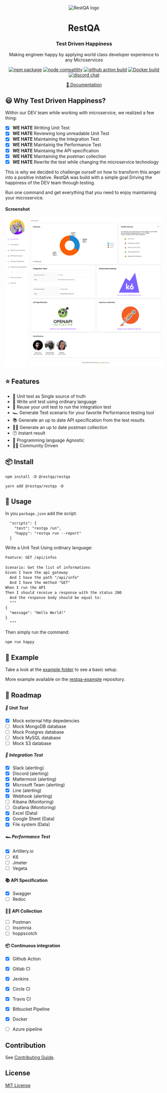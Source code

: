 <p align="center"><img src="https://restqa.io/assets/img/content/mascote.png" alt="RestQA logo"/></p>
<h1 align="center">RestQA</h1>
<h3 align="center">Test Driven Happiness</h3>
<p align="center">Making engineer happy by applying world class developer experience to any Microservices</p>
<p align="center">
  <a href="https://www.npmjs.com/package/@restqa/restqa"><img src="https://img.shields.io/npm/v/@restqa/restqa" alt="npm package"></a>
  <a href="https://nodejs.org/en/about/releases/"><img src="https://img.shields.io/node/v/@restqa/restqa" alt="node compatility"></a>
  <a href="https://github.com/restqa/restqa/actions/workflows/build.yml"><img src="https://github.com/restqa/restqa/actions/workflows/build.yml/badge.svg" alt="github action build"></a>
  <a href="https://hub.docker.com/r/restqa/restqa"><img src="https://img.shields.io/docker/v/restqa/restqa/latest" alt="Docker build"></a>
  <a href="https://restqa.io/chat"><img src="https://img.shields.io/badge/chat-discord-blue?style=flat&logo=discord" alt="discord chat"></a>
</p>
<p align="center">
    <a href="https://docs.restqa.io">📖 Documentation</a>
</p>

## 😃 Why Test Driven Happiness?

Within our DEV team while working with microservice, we realized a few thing:

- [X] **WE HATE** Writting Unit Test
- [X] **WE HATE** Reviewing long unreadable Unit Test
- [X] **WE HATE** Maintaining the Integration Test
- [X] **WE HATE** Maintainig the Performance Test
- [X] **WE HATE** Maintainig the API specification
- [X] **WE HATE** Maintaining the postman collection
- [X] **WE HATE** Rewrite the test while changing the microservice technology

This is why we decided to challenge ourself on how to transform this anger into a positive initative.
RestQA was build with a simple goal Driving the happiness of the DEV team through testing.

Run one command and get everything that you need to enjoy maintaining your microservice.


#### Screenshot

![Screenshot](./example/assets/restqa-screenshot.png)

## ⭐️ Features

- 🌈 Unit test as Single source of truth
- 💬 Write unit test using ordinary language
- 🚦 Reuse your unit test to run the integration test
- 🏎  Generate Test scenario for your favorite Performance testing tool
- 📚  Generate an up to date API specification from the test results
- 👩‍🚀 Generate an up to date postman collection
- 🕐 Instant result
- 👑 Programming language Agnostic
- 👩‍💻 Community Driven


## 📦 Install

```
npm install -D @restqa/restqa
```

```
yarn add @restqa/restqa -D
```

## 🎯 Usage

In you `package.json` add the script:

```
  "scripts": {
    "test": "restqa run",
    "happy": "restqa run --report"
  }

```

Write a Unit Test Using ordinary language:

```gherkin
Feature: GET /api/infos

Scenario: Get the list of informations
Given I have the api gateway
  And I have the path "/api/info"
  And I have the method "GET"
When I run the API
Then I should receive a response with the status 200
  And the response body should be equal to:
  """
{
  "message": "Hello World!"
}
  """
```

Then simply run the command:

```
npm run happy
```


## 🌈 Example

Take a look at the [example folder](./example) to see a basic setup.

More example available on the [restqa-example](https://github.com/restqa/restqa-example) repository.

## 🚧 Roadmap

##### 🚀 Unit Test

- [X] Mock external http depedencies
- [ ] Mock MongoDB database
- [ ] Mock Postgres database
- [ ] Mock MySQL database
- [ ] Mock S3 database

##### 🚦 Integration Test

- [X] Slack (alerting)
- [X] Discord (alerting)
- [X] Mattermost (alerting)
- [X] Microsoft Team (alerting)
- [X] Line (alerting)
- [X] Webhook (alerting)
- [ ] Kibana (Monitoring)
- [ ] Grafana (Monitoring)
- [X] Excel (Data)
- [X] Google Sheet (Data)
- [X] File system (Data)

##### 🏎 Performance Test

- [X] Artillery.io
- [ ] K6
- [ ] Jmeter
- [ ] Vegeta

#### 📚 API Specification

- [X] Swagger
- [ ] Redoc

#### 👩‍🚀 API Collection

- [ ] Postman
- [ ] Insomnia
- [ ] hoppscotch

#### 📦 Continuous integration

- [X] Github Action
- [X] Gitlab CI
- [X] Jenkins
- [X] Circle CI
- [X] Travis CI
- [X] Bitbucket Pipeline
- [X] Docker
- [ ] Azure pipeline


## Contribution

See [Contributing Guide](./CONTRIBUTING.md).

## License

[MIT License](./LICENSE)

